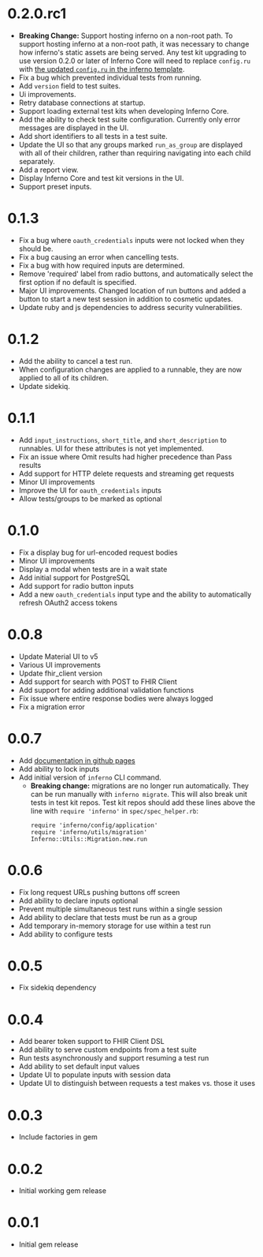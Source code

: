 # 0.2.0.rc1

* **Breaking Change:** Support hosting inferno on a non-root path. To support
  hosting inferno at a non-root path, it was necessary to change how inferno's
  static assets are being served. Any test kit upgrading to use version 0.2.0 or
  later of Inferno Core will need to replace `config.ru` with [the updated
  `config.ru` in the inferno
  template](https://raw.githubusercontent.com/inferno-framework/inferno-template/main/config.ru).
* Fix a bug which prevented individual tests from running.
* Add `version` field to test suites.
* Ui improvements.
* Retry database connections at startup.
* Support loading external test kits when developing Inferno Core.
* Add the ability to check test suite configuration. Currently only error
  messages are displayed in the UI.
* Add short identifiers to all tests in a test suite.
* Update the UI so that any groups marked `run_as_group` are displayed with all
  of their children, rather than requiring navigating into each child
  separately.
* Add a report view.
* Display Inferno Core and test kit versions in the UI.
* Support preset inputs.

# 0.1.3

* Fix a bug where `oauth_credentials` inputs were not locked when they should
  be.
* Fix a bug causing an error when cancelling tests.
* Fix a bug with how required inputs are determined.
* Remove 'required' label from radio buttons, and automatically select the first
  option if no default is specified.
* Major UI improvements. Changed location of run buttons and added a button to
  start a new test session in addition to cosmetic updates.
* Update ruby and js dependencies to address security vulnerabilities.

# 0.1.2

* Add the ability to cancel a test run.
* When configuration changes are applied to a runnable, they are now applied to
  all of its children.
* Update sidekiq.

# 0.1.1

* Add `input_instructions`, `short_title`, and `short_description` to runnables.
  UI for these attributes is not yet implemented.
* Fix an issue where Omit results had higher precedence than Pass results
* Add support for HTTP delete requests and streaming get requests
* Minor UI improvements
* Improve the UI for `oauth_credentials` inputs
* Allow tests/groups to be marked as optional

# 0.1.0

* Fix a display bug for url-encoded request bodies
* Minor UI improvements
* Display a modal when tests are in a wait state
* Add initial support for PostgreSQL
* Add support for radio button inputs
* Add a new `oauth_credentials` input type and the ability to automatically
  refresh OAuth2 access tokens

# 0.0.8

* Update Material UI to v5
* Various UI improvements
* Update fhir_client version
* Add support for search with POST to FHIR Client
* Add support for adding additional validation functions
* Fix issue where entire response bodies were always logged
* Fix a migration error

# 0.0.7

* Add [documentation in github pages](https://inferno-framework.github.io/inferno-core/)
* Add ability to lock inputs
* Add initial version of `inferno` CLI command.
  * **Breaking change:** migrations are no longer run automatically. They can be
    run manually with `inferno migrate`. This will also break unit tests in test
    kit repos. Test kit repos should add these lines above the line with
    `require 'inferno'` in `spec/spec_helper.rb`:
    ```
    require 'inferno/config/application'
    require 'inferno/utils/migration'
    Inferno::Utils::Migration.new.run
    ```

# 0.0.6

* Fix long request URLs pushing buttons off screen
* Add ability to declare inputs optional
* Prevent multiple simultaneous test runs within a single session
* Add ability to declare that tests must be run as a group
* Add temporary in-memory storage for use within a test run
* Add ability to configure tests

# 0.0.5

* Fix sidekiq dependency

# 0.0.4

* Add bearer token support to FHIR Client DSL
* Add ability to serve custom endpoints from a test suite
* Run tests asynchronously and support resuming a test run
* Add ability to set default input values
* Update UI to populate inputs with session data
* Update UI to distinguish between requests a test makes vs. those it uses

# 0.0.3

* Include factories in gem

# 0.0.2

* Initial working gem release

# 0.0.1

* Initial gem release
